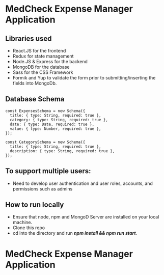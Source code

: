 # MedCheck Expense Manager Application

## Libraries used
* React.JS for the frontend
* Redux for state management
* Node.JS & Express for the backend
* MongoDB for the database
* Sass for the CSS Framework
* Formik and Yup to validate the form prior to submitting/inserting the fields into MongoDb.

## Database Schema

```
const ExpensesSchema = new Schema({
  title: { type: String, required: true },
  category: { type: String, required: true },
  date: { type: Date, required: true },
  value: { type: Number, required: true },
});

const CategorySchema = new Schema({
  title: { type: String, required: true },
  description: { type: String, required: true },
});

```

## To support multiple users:
* Need to develop user authentication and user roles, accounts, and permissions such as admins

## How to run locally
* Ensure that node, npm and MongoD Server are installed on your local machine.
* Clone this repo
* cd into the directory and run ***npm install && npm run start***.

# MedCheck Expense Manager Application
